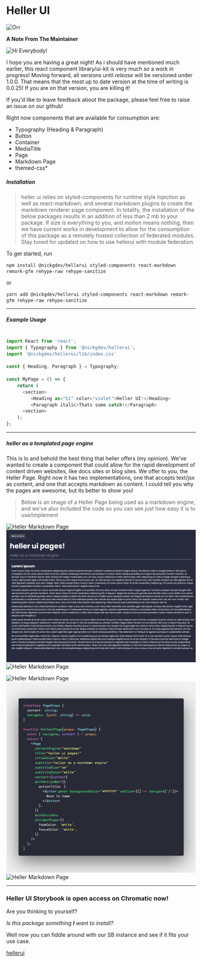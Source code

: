 # Heller UI

![Orr](https://d3d00swyhr67nd.cloudfront.net/w944h944/collection/IWM/IWM/IWM_IWM_16784_5-001.jpg)

**A Note From The Maintainer**

![Hi Everybody!](https://c.tenor.com/ny2kroyiSI4AAAAC/hi-everybody-simpsons.gif)

I hope you are having a great night! As i should have mentioned much earlier, this react component library/ui-kit is very much so a work in progress! Moving forward, all versions until _release_ will be versioned under 1.0.0. That means that the most up to date version at the time of writing is 0.0.25! If you are on that version, you are killing it!

If you'd like to leave feedback about the package, please feel free to raise an issue on our github!

Right now components that are available for consumption are:

- Typography (Heading & Paragraph)
- Button
- Container
- MediaTitle
- Page
- Markdown Page
- themed-css\*

##### Installation

> heller ui relies on styled-components for runtime style injection as well as react-markdown, and several markdown plugins to create the markdown renderer page component. In totality, the installation of the below packages results in an addition of less than 2 mb to your package. If size is everything to you, and motion means nothing, then we have current works in development to allow for the consumption of this package as a remotely hosted collection of federated modules. Stay tuned for updated on how to use hellerui with module federation.


To get started, run

```npx
npm install @nickgdev/hellerui styled-components react-markdown remark-gfm rehype-raw rehype-sanitize
```

or

```yarn
yarn add @nickgdev/hellerui styled-components react-markdown remark-gfm rehype-raw rehype-sanitize
```

---
##### Example Usage

```typescript

import React from 'react';
import { Typography } from '@nickgdev/hellerui';
import '@nickgdev/hellerui/lib/index.css'

const { Heading, Paragraph } = Typography;

const MyPage = () => {
    return (
      <section>
         <Heading as="h1" color="violet">Heller UI!</Heading>
         <Paragraph italic>Thats some catch!</Paragraph>
      <section>
    );
};

```

---
##### heller as a templated page engine

This is lo and behold the best thing that heller offers (my opinion). We've wanted to create a component that could allow for the rapid development of content driven websites,
like docs sites or blog sites. We offer to you, the Heller Page. Right now it has two implementations, one that accepts text/jsx as content, and one that accepts markdown as content. I could tell you why the pages are awesome, but its better to show you! 

> Below is an image of a Heller Page being used as a markdown engine, and we've also included the code so you can see just how easy it is to use/implement

![Heller Markdown Page](/lib/assets/md-page.png)
![Heller Markdown Page](/src/assets/md-page.png)
![Heller Markdown Page](/assets/md-page.png)

![Heller Markdown Page](/lib/assets/md-page-code.png)
![Heller Markdown Page](/src/assets/md-page-code.png)
![Heller Markdown Page](/assets/md-page-code.png)

---

### Heller UI Storybook is open access on Chromatic now!

Are you thinking to yourself?

_Is this package something **I** want to install?_

Well now you can fiddle around with our SB instance and see if it fits your use case.

[hellerui](https://615213bb7c9f60003aa5ec0d-kzmwhjocta.chromatic.com/?path=/story/button--default)
